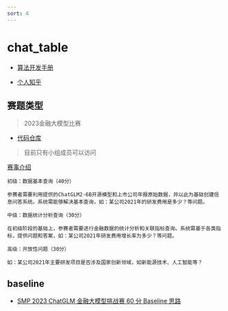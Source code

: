 ```yaml
---
sort: 4
---
```



# chat_table

* [算法开发手册](https://kg-nlp.github.io/Algorithm-Project-Manual/表格解析/chat_table.html)

* [个人知乎](https://www.zhihu.com/people/zhangyj-n)



## 赛题类型

> 2023金融大模型比赛
* [代码仓库](https://github.com/kg-nlp/SMP_2023_ChatGLM/tree/main)
> 目前只有小组成员可以访问

[赛事介绍](https://tianchi.aliyun.com/competition/entrance/532126/introduction)
```
初级：数据基本查询（40分）

参赛者需要利用提供的ChatGLM2-6B开源模型和上市公司年报原始数据，并以此为基础创建信息问答系统。系统需能够解决基本查询，如：某公司2021年的研发费用是多少？等问题。

中级：数据统计分析查询（30分）

在初级阶段的基础上，参赛者需要进行金融数据的统计分析和关联指标查询。系统需基于各类指标，提供问题和答案，如：某公司2021年研发费用增长率为多少？等问题。

高级：开放性问题（30分）

如：某公司2021年主要研发项目是否涉及国家创新领域，如新能源技术、人工智能等？

```

## baseline

* [SMP 2023 ChatGLM 金融大模型挑战赛 60 分 Baseline 思路](https://github.com/RonaldJEN/FinanceChatGLM/tree/main)
